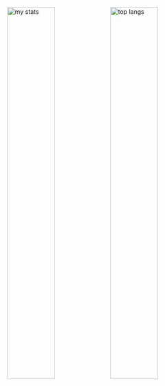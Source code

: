 <img alt="my stats" align="left" width="47%" src="https://github-readme-stats.vercel.app/api?username=leopers&theme=merko"/>
<img alt="top langs" align="left" width="47%" src="https://github-readme-stats.vercel.app/api/top-langs/?username=leopers&layout=compact&theme=merko"/>
